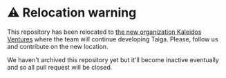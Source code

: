⚠️ Relocation warning
=====================

This repository has been relocated to [the new organization Kaleidos Ventures](https://github.com/kaleidos-ventures/taiga-contrib-cookie-warning/) where the team will continue developing Taiga. Please, follow us and contribute on the new location.

We haven't archived this repository yet but it'll become inactive eventually and so all pull request will be closed.

